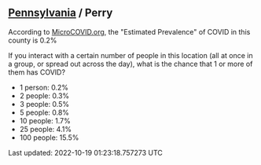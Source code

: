 
## [Pennsylvania](/united-states/pennsylvania) / Perry

According to [MicroCOVID.org](http://microcovid.org),
the "Estimated Prevalence" of COVID in this county is 0.2%

If you interact with a certain number of people in this location
(all at once in a group, or spread out across the day), what is the chance that
1 or more of them has COVID?

- 1 person: 0.2%
- 2 people: 0.3%
- 3 people: 0.5%
- 5 people: 0.8%
- 10 people: 1.7%
- 25 people: 4.1%
- 100 people: 15.5%

Last updated: 2022-10-19 01:23:18.757273 UTC
